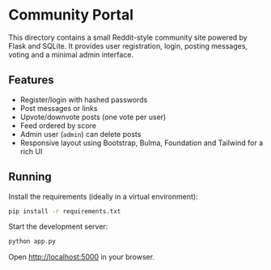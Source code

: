 # Community Portal

This directory contains a small Reddit-style community site powered by Flask and SQLite.
It provides user registration, login, posting messages, voting and a minimal admin
interface.

## Features

- Register/login with hashed passwords
- Post messages or links
- Upvote/downvote posts (one vote per user)
- Feed ordered by score
- Admin user (`admin`) can delete posts
- Responsive layout using Bootstrap, Bulma, Foundation and Tailwind for a rich UI

## Running

Install the requirements (ideally in a virtual environment):

```bash
pip install -r requirements.txt
```

Start the development server:

```bash
python app.py
```

Open <http://localhost:5000> in your browser.
